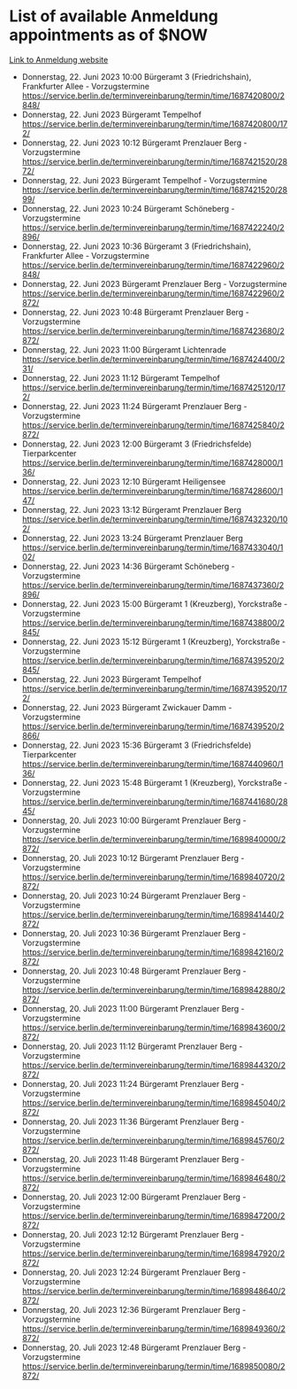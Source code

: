 # List of available Anmeldung appointments as of $NOW
[Link to Anmeldung website](https://service.berlin.de/terminvereinbarung/termin/tag.php?termin=1&anliegen[]=120686&dienstleisterlist=122210,122217,327316,122219,327312,122227,327314,122231,327346,122243,327348,122254,122252,329742,122260,329745,122262,329748,122271,327278,122273,327274,122277,327276,330436,122280,327294,122282,327290,122284,327292,122291,327270,122285,327266,122286,327264,122296,327268,150230,329760,122297,327286,122294,327284,122312,329763,122314,329775,122304,327330,122311,327334,122309,327332,317869,122281,327352,122279,329772,122283,122276,327324,122274,327326,122267,329766,122246,327318,122251,327320,122257,327322,122208,327298,122226,327300&herkunft=http%3A%2F%2Fservice.berlin.de%2Fdienstleistung%2F120686%2F)
- Donnerstag, 22. Juni 2023 10:00 Bürgeramt 3 (Friedrichshain), Frankfurter Allee - Vorzugstermine https://service.berlin.de/terminvereinbarung/termin/time/1687420800/2848/
- Donnerstag, 22. Juni 2023  Bürgeramt Tempelhof https://service.berlin.de/terminvereinbarung/termin/time/1687420800/172/
- Donnerstag, 22. Juni 2023 10:12 Bürgeramt Prenzlauer Berg - Vorzugstermine https://service.berlin.de/terminvereinbarung/termin/time/1687421520/2872/
- Donnerstag, 22. Juni 2023  Bürgeramt Tempelhof - Vorzugstermine https://service.berlin.de/terminvereinbarung/termin/time/1687421520/2899/
- Donnerstag, 22. Juni 2023 10:24 Bürgeramt Schöneberg - Vorzugstermine https://service.berlin.de/terminvereinbarung/termin/time/1687422240/2896/
- Donnerstag, 22. Juni 2023 10:36 Bürgeramt 3 (Friedrichshain), Frankfurter Allee - Vorzugstermine https://service.berlin.de/terminvereinbarung/termin/time/1687422960/2848/
- Donnerstag, 22. Juni 2023  Bürgeramt Prenzlauer Berg - Vorzugstermine https://service.berlin.de/terminvereinbarung/termin/time/1687422960/2872/
- Donnerstag, 22. Juni 2023 10:48 Bürgeramt Prenzlauer Berg - Vorzugstermine https://service.berlin.de/terminvereinbarung/termin/time/1687423680/2872/
- Donnerstag, 22. Juni 2023 11:00 Bürgeramt Lichtenrade https://service.berlin.de/terminvereinbarung/termin/time/1687424400/231/
- Donnerstag, 22. Juni 2023 11:12 Bürgeramt Tempelhof https://service.berlin.de/terminvereinbarung/termin/time/1687425120/172/
- Donnerstag, 22. Juni 2023 11:24 Bürgeramt Prenzlauer Berg - Vorzugstermine https://service.berlin.de/terminvereinbarung/termin/time/1687425840/2872/
- Donnerstag, 22. Juni 2023 12:00 Bürgeramt 3 (Friedrichsfelde) Tierparkcenter https://service.berlin.de/terminvereinbarung/termin/time/1687428000/136/
- Donnerstag, 22. Juni 2023 12:10 Bürgeramt Heiligensee https://service.berlin.de/terminvereinbarung/termin/time/1687428600/147/
- Donnerstag, 22. Juni 2023 13:12 Bürgeramt Prenzlauer Berg https://service.berlin.de/terminvereinbarung/termin/time/1687432320/102/
- Donnerstag, 22. Juni 2023 13:24 Bürgeramt Prenzlauer Berg https://service.berlin.de/terminvereinbarung/termin/time/1687433040/102/
- Donnerstag, 22. Juni 2023 14:36 Bürgeramt Schöneberg - Vorzugstermine https://service.berlin.de/terminvereinbarung/termin/time/1687437360/2896/
- Donnerstag, 22. Juni 2023 15:00 Bürgeramt 1 (Kreuzberg), Yorckstraße - Vorzugstermine https://service.berlin.de/terminvereinbarung/termin/time/1687438800/2845/
- Donnerstag, 22. Juni 2023 15:12 Bürgeramt 1 (Kreuzberg), Yorckstraße - Vorzugstermine https://service.berlin.de/terminvereinbarung/termin/time/1687439520/2845/
- Donnerstag, 22. Juni 2023  Bürgeramt Tempelhof https://service.berlin.de/terminvereinbarung/termin/time/1687439520/172/
- Donnerstag, 22. Juni 2023  Bürgeramt Zwickauer Damm - Vorzugstermine https://service.berlin.de/terminvereinbarung/termin/time/1687439520/2866/
- Donnerstag, 22. Juni 2023 15:36 Bürgeramt 3 (Friedrichsfelde) Tierparkcenter https://service.berlin.de/terminvereinbarung/termin/time/1687440960/136/
- Donnerstag, 22. Juni 2023 15:48 Bürgeramt 1 (Kreuzberg), Yorckstraße - Vorzugstermine https://service.berlin.de/terminvereinbarung/termin/time/1687441680/2845/
- Donnerstag, 20. Juli 2023 10:00 Bürgeramt Prenzlauer Berg - Vorzugstermine https://service.berlin.de/terminvereinbarung/termin/time/1689840000/2872/
- Donnerstag, 20. Juli 2023 10:12 Bürgeramt Prenzlauer Berg - Vorzugstermine https://service.berlin.de/terminvereinbarung/termin/time/1689840720/2872/
- Donnerstag, 20. Juli 2023 10:24 Bürgeramt Prenzlauer Berg - Vorzugstermine https://service.berlin.de/terminvereinbarung/termin/time/1689841440/2872/
- Donnerstag, 20. Juli 2023 10:36 Bürgeramt Prenzlauer Berg - Vorzugstermine https://service.berlin.de/terminvereinbarung/termin/time/1689842160/2872/
- Donnerstag, 20. Juli 2023 10:48 Bürgeramt Prenzlauer Berg - Vorzugstermine https://service.berlin.de/terminvereinbarung/termin/time/1689842880/2872/
- Donnerstag, 20. Juli 2023 11:00 Bürgeramt Prenzlauer Berg - Vorzugstermine https://service.berlin.de/terminvereinbarung/termin/time/1689843600/2872/
- Donnerstag, 20. Juli 2023 11:12 Bürgeramt Prenzlauer Berg - Vorzugstermine https://service.berlin.de/terminvereinbarung/termin/time/1689844320/2872/
- Donnerstag, 20. Juli 2023 11:24 Bürgeramt Prenzlauer Berg - Vorzugstermine https://service.berlin.de/terminvereinbarung/termin/time/1689845040/2872/
- Donnerstag, 20. Juli 2023 11:36 Bürgeramt Prenzlauer Berg - Vorzugstermine https://service.berlin.de/terminvereinbarung/termin/time/1689845760/2872/
- Donnerstag, 20. Juli 2023 11:48 Bürgeramt Prenzlauer Berg - Vorzugstermine https://service.berlin.de/terminvereinbarung/termin/time/1689846480/2872/
- Donnerstag, 20. Juli 2023 12:00 Bürgeramt Prenzlauer Berg - Vorzugstermine https://service.berlin.de/terminvereinbarung/termin/time/1689847200/2872/
- Donnerstag, 20. Juli 2023 12:12 Bürgeramt Prenzlauer Berg - Vorzugstermine https://service.berlin.de/terminvereinbarung/termin/time/1689847920/2872/
- Donnerstag, 20. Juli 2023 12:24 Bürgeramt Prenzlauer Berg - Vorzugstermine https://service.berlin.de/terminvereinbarung/termin/time/1689848640/2872/
- Donnerstag, 20. Juli 2023 12:36 Bürgeramt Prenzlauer Berg - Vorzugstermine https://service.berlin.de/terminvereinbarung/termin/time/1689849360/2872/
- Donnerstag, 20. Juli 2023 12:48 Bürgeramt Prenzlauer Berg - Vorzugstermine https://service.berlin.de/terminvereinbarung/termin/time/1689850080/2872/
